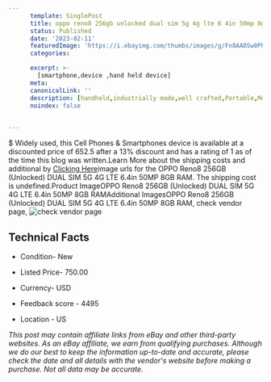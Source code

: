 ```yaml
---
      template: SinglePost
      title: oppo reno8 256gb unlocked dual sim 5g 4g lte 6 4in 50mp 8gb ram
      status: Published
      date: '2023-02-11'
      featuredImage: 'https://i.ebayimg.com/thumbs/images/g/Fn8AAOSw0PhjA7tb/s-l225.jpg'
      categories: 

      excerpt: >-
        [smartphone,device ,hand held device]
      meta:
      canonicalLink: ''
      description: [handheld,industrially made,well crafted,Portable,Mobile,Compact,Convenient,Lightweight,Maneuverable,Man-portable,Miniature,Carriable,Hand-held,Light,Holdable,Transportable,Mobile device,Pocket-sized,On-the-go,Wireless,Cordless,Compact size,Convenient size, smartphone,device ,hand held device]
      noindex: false

        
---
```

$
    Widely used, this Cell Phones & Smartphones device is available at a discounted price of 652.5 after a 13% discount and has a rating of 1 as of the time this blog was written.Learn More about the shipping costs and additional by [Clicking Here](https://www.ebay.com/itm/175393183266?hash=item28d63f9622%3Ag%3AFn8AAOSw0PhjA7tb&mkevt=1&mkcid=1&mkrid=711-53200-19255-0&campid=%253CePNCampaignId%253E&customid=%253CreferenceId%253E&toolid=10049)image urls for the OPPO Reno8 256GB (Unlocked) DUAL SIM 5G 4G LTE 6.4in 50MP 8GB RAM. The shipping cost is undefined.Product ImageOPPO Reno8 256GB (Unlocked) DUAL SIM 5G 4G LTE 6.4in 50MP 8GB RAMAdditional ImagesOPPO Reno8 256GB (Unlocked) DUAL SIM 5G 4G LTE 6.4in 50MP 8GB RAM, check vendor page, ![check vendor page](https://origin-galleryplus.ebayimg.com/ws/web/175393183266_2_0_1/225x225.jpg,https://origin-galleryplus.ebayimg.com/ws/web/175393183266_3_0_1/225x225.jpg,https://origin-galleryplus.ebayimg.com/ws/web/175393183266_4_0_1/225x225.jpg,https://origin-galleryplus.ebayimg.com/ws/web/175393183266_5_0_1/225x225.jpg,https://origin-galleryplus.ebayimg.com/ws/web/175393183266_6_0_1/225x225.jpg,https://origin-galleryplus.ebayimg.com/ws/web/175393183266_7_0_1/225x225.jpg)
    
    

 ## Technical Facts 



     
      

 - Condition- New 


      

 - Listed Price- 750.00 


      

 - Currency- USD 


      

 - Feedback score - 4495 


      

 - Location - US 


      
      

 *_This post may contain affiliate links from eBay and other third-party websites. As an eBay affiliate, we earn from qualifying purchases. Although we do our best to keep the information up-to-date and accurate, please check the date and all details with the vendor's website before making a purchase. Not all data may be accurate._*



    
    
    
    
    